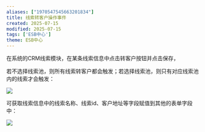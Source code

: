 ```yaml
---
aliases: ["1970547545663201834"]
title: 线索转客户操作事件
created: 2025-07-15
modified: 2025-07-15
tags: ['ESB中心']
theme: ESB中心
---
```


在系统的CRM线索模块，在某条线索信息中点击转客户按钮并点击保存，

若不选择线索池，则所有线索转客户都会触发；若选择线索池，则只有对应线索池内的线索才会触发：

![](8b006c31873dd6488033381c9829656d.jpg)

可获取线索信息中的线索名称、线索id、客户地址等字段赋值到其他的表单字段中：

![](2c6bcf0256b643d0cfc4af7ef7a19575.jpg)